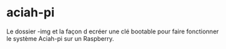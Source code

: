 # aciah-pi
Le dossier -img et la façon d ecréer une clé bootable pour faire fonctionner le système Aciah-pi sur un Raspberry.
